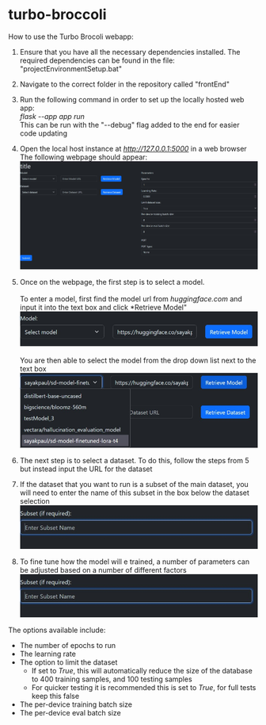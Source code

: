 # turbo-broccoli

How to use the Turbo Brocoli webapp:

1) Ensure that you have all the necessary dependencies installed. The required dependencies can be found in the file: "projectEnvironmentSetup.bat"

2) Navigate to the correct folder in the repository called "frontEnd"
 
3) Run the following command in order to set up the locally hosted web app:\
*flask --app app run*\
This can be run with the "--debug" flag added to the end for easier code updating

4) Open the local host instance at *http://127.0.0.1:5000* in a web browser\
The following webpage should appear:\
![homepage](./resources/homepage.jpg)

5) Once on the webpage, the first step is to select a model.\
\
To enter a model, first find the model url from *huggingface.com* and input it into the text box and click *Retrieve Model"
![modelURL](./resources/modelURL.jpg)\
\
You are then able to select the model from the drop down list next to the text box
![modelD](./resources/modelDrop.jpg)

6) The next step is to select a dataset. To do this, follow the steps from 5 but instead input the URL for the dataset

7) If the dataset that you want to run is a subset of the main dataset, you will need to enter the name of this subset in the box below the dataset selection
![subset](./resources/subset.jpg)

8) To fine tune how the model will e trained, a number of parameters can be adjusted based on a number of different factors
![subset](./resources/subset.jpg)

The options available include:
- The number of epochs to run
- The learning rate
- The option to limit the dataset
    - If set to *True*, this will automatically reduce the size of the database to 400 training samples, and 100 testing samples
    - For quicker testing it is recommended this is set to *True*, for full tests keep this false
- The per-device training batch size
- The per-device eval batch size
